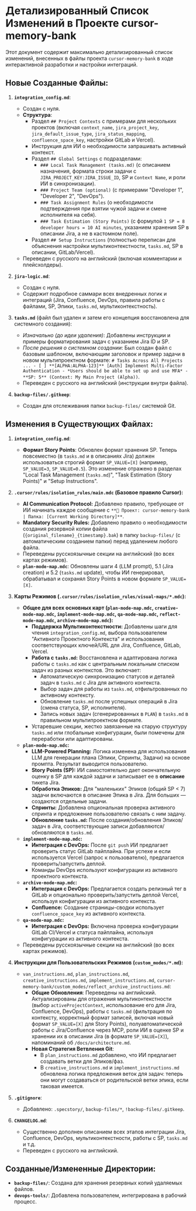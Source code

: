 # Детализированный Список Изменений в Проекте cursor-memory-bank

Этот документ содержит максимально детализированный список изменений, внесенных в файлы проекта `cursor-memory-bank` в ходе интерактивной разработки и настройки интеграций.

## Новые Созданные Файлы:

1.  **`integration_config.md`**:
    *   Создан с нуля.
    *   **Структура**:
        *   Раздел `## Project Contexts` с примерами для нескольких проектов (включая `context_name`, `jira_project_key`, `jira_default_issue_type`, `jira_status_mapping`, `confluence_space_key`, настройки GitLab и Vercel).
        *   Инструкция для ИИ о необходимости запрашивать активный контекст.
        *   Раздел `## Global Settings` с подразделами:
            *   `### Local Task Management (tasks.md)` (с описанием назначения, формата строки задачи с `JIRA_PROJECT_KEY:JIRA_ISSUE_ID`, SP и `Context Name`, и роли ИИ в синхронизации).
            *   `### Project Team (optional)` (с примерами "Developer 1", "Developer 2", "DevOps").
            *   `### Task Assignment Rules` (о необходимости подтверждения при взятии чужой задачи и смене исполнителя на себя).
            *   `### Task Estimation (Story Points)` (с формулой `1 SP = 8 developer hours = 10 AI minutes`, указанием хранения SP в описании Jira, а не в кастомном поле).
        *   Раздел `## Setup Instructions` (полностью переписан для объяснения настройки мультиконтекстности, `tasks.md`, SP в описании, GitLab/Vercel).
    *   Переведен с русского на английский (включая комментарии и плейсхолдеры).

2.  **`jira-logic.md`**:
    *   Создан с нуля.
    *   Содержит подробное саммари всех внедренных логик и интеграций (Jira, Confluence, DevOps, правила работы с файлами, SP, Эпики, `tasks.md`, мультиконтекстность).

3.  **`tasks.md`** (файл был удален и затем его концепция восстановлена для системного создания):
    *   *Изначально (до идеи удаления)*: Добавлены инструкции и примеры форматирования задач с указанием Jira ID и SP.
    *   *После решения о системном создании*: Был создан файл с базовым шаблоном, включающим заголовок и пример задачи в новом мультипроектном формате: `# Tasks Across All Projects ... - [ ] **[ALPHA:ALPHA-123]** [Auth] Implement Multi-Factor Authentication - *Users should be able to set up and use MFA* - **SP: 5** (Context: My Main Project (Alpha))`.
    *   Переведен с русского на английский (инструкции внутри файла).

4.  **`backup-files/.gitkeep`**:
    *   Создан для отслеживания папки `backup-files/` системой Git.

## Изменения в Существующих Файлах:

1.  **`integration_config.md`**:
    *   **Формат Story Points**: Обновлен формат хранения SP. Теперь повсеместно (в `tasks.md` и в описаниях Jira) должен использоваться строгий формат `SP_VALUE=[X]` (например, `SP_VALUE=3`, `SP_VALUE=0.5`). Это изменение отражено в разделах "Local Task Management (`tasks.md`)", "Task Estimation (Story Points)" и "Setup Instructions".

2.  **`.cursor/rules/isolation_rules/main.mdc` (Базовое правило Cursor):**
    *   **AI Communication Protocol:** Добавлено правило, требующее от ИИ начинать каждое сообщение с `**📂 Проект: cursor-memory-bank | Папка: [Current Working Directory]**`.
    *   **Mandatory Security Rules:** Добавлено правило о необходимости создания резервной копии файла (`{original_filename}_{timestamp}.bak`) в папку `backup-files/` (с автоматическим созданием папки) перед удалением любого файла.
    *   Переведены русскоязычные секции на английский (во всех картах режимов).
    *   **`plan-mode-map.mdc`**: Обновлены шаги 4 (LLM prompt), 5.1 (Jira creation) и 5.2 (`tasks.md` update), чтобы ИИ генерировал, обрабатывал и сохранял Story Points в новом формате `SP_VALUE=[X]`.

3.  **Карты Режимов (`.cursor/rules/isolation_rules/visual-maps/*.mdc`):**
    *   **Общее для всех основных карт (`plan-mode-map.mdc`, `creative-mode-map.mdc`, `implement-mode-map.mdc`, `qa-mode-map.mdc`, `reflect-mode-map.mdc`, `archive-mode-map.mdc`):**
        *   **Поддержка Мультиконтекстности:** Добавлены шаги для чтения `integration_config.md`, выбора пользователем "Активного Проектного Контекста" и использования соответствующих ключей/URL для Jira, Confluence, GitLab, Vercel.
        *   **Работа с `tasks.md`:** Восстановлена и адаптирована логика работы с `tasks.md` как с центральным локальным списком задач из разных контекстов. Это включает:
            *   Автоматическую синхронизацию статусов и деталей задач в `tasks.md` с Jira для активного контекста.
            *   Выбор задач для работы из `tasks.md`, отфильтрованных по активному контексту.
            *   Обновление `tasks.md` после успешных операций в Jira (смена статуса, SP, исполнителя).
            *   Запись новых задач (сгенерированных в `PLAN`) в `tasks.md` в правильном мультипроектном формате.
        *   Устаревшие секции, жестко завязанные на старую структуру `tasks.md` или глобальные конфигурации, были помечены для переработки или адаптированы.
    *   **`plan-mode-map.mdc`:**
        *   **LLM-Powered Planning:** Логика изменена для использования LLM для генерации плана (Эпики, Спринты, Задачи) на основе промпта. Результат выводится пользователю.
        *   **Story Points (SP):** ИИ самостоятельно дает окончательную оценку в SP для каждой задачи и записывает ее в **описание** тикета Jira.
        *   **Обработка Эпиков:** Для "маленьких" Эпиков (общий SP < 7) задачи включаются в описание Эпика в Jira. Для больших — создаются отдельные задачи.
        *   **Спринты:** Добавлена опциональная проверка активного спринта и предложение пользователю связать с ним задачу.
        *   **Обновление `tasks.md`:** После создания/обновления Эпиков/задач в Jira, соответствующие записи добавляются/обновляются в `tasks.md`.
    *   **`implement-mode-map.mdc`:**
        *   **Интеграция с DevOps:** После `git push` ИИ предлагает проверить статус GitLab пайплайна. При успехе и если используется Vercel (запрос к пользователю), предлагается проверить/запустить деплой.
        *   Команды DevOps используют конфигурации из активного проектного контекста.
    *   **`archive-mode-map.mdc`:**
        *   **Интеграция с DevOps:** Предлагается создать релизный тег в GitLab и опционально проверить/запустить деплой Vercel, используя конфигурации из активного контекста.
        *   **Confluence:** Создание страницы-сводки использует `confluence_space_key` из активного контекста.
    *   **`qa-mode-map.mdc`:**
        *   **Интеграция с DevOps:** Включена проверка конфигурации GitLab CI/Vercel и статуса пайплайна, используя конфигурации из активного контекста.
    *   Переведены русскоязычные секции на английский (во всех картах режимов).

4.  **Инструкции для Пользовательских Режимов (`custom_modes/*.md`):**
    *   `van_instructions.md`, `plan_instructions.md`, `creative_instructions.md`, `implement_instructions.md`, `cursor-memory-bank/custom_modes/reflect_archive_instructions.md`:
        *   **Общие Обновления**: Переведены на английский. Актуализированы для отражения мультиконтекстности (выбор `activeProjectContext`, использование его для Jira, Confluence, DevOps), работы с `tasks.md` (фильтрация по контексту, корректный формат записей, включая новый формат `SP_VALUE=[X]` для Story Points), полуавтоматической работы с Jira/Confluence через MCP, роли ИИ в оценке SP и хранении их в описании Jira (в формате `SP_VALUE=[X]`), напоминаний об `/docs/architecture.md`.
        *   **Новая Стратегия Ветвления Git**:
            *   В `plan_instructions.md` добавлено, что ИИ предлагает создавать ветки для Эпиков/фаз.
            *   В `creative_instructions.md` и `implement_instructions.md` обновлена логика предложения веток для задач: теперь они могут создаваться от родительской ветки эпика, если таковая имеется.

5.  **`.gitignore`**:
    *   Добавлено: `.specstory/`, `backup-files/*`, `!backup-files/.gitkeep`.

6.  **`CHANGELOG.md`**:
    *   Существенно дополнен описанием всех этапов интеграции Jira, Confluence, DevOps, мультиконтекстности, работы с SP, `tasks.md` и т.д.
    *   Переведен с русского на английский.

## Созданные/Измененные Директории:

*   **`backup-files/`**: Создана для хранения резервных копий удаляемых файлов.
*   **`devops-tools/`**: Добавлена пользователем, интегрирована в рабочий процесс. 